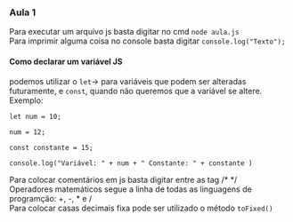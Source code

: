 ### Aula 1
Para executar um arquivo js basta digitar no cmd `node aula.js`<br>
Para imprimir alguma coisa no console basta digitar `console.log("Texto");`<br>
#### Como declarar um variável JS
podemos utilizar o `let`-> para variáveis que podem ser alteradas futuramente, e `const`, quando não queremos que a variável se altere. Exemplo:<br>
```
let num = 10;

num = 12;

const constante = 15;

console.log("Variável: " + num + " Constante: " + constante )
```
Para colocar comentários em js basta digitar entre as tag /* */<br>
Operadores matemáticos segue a linha de todas as linguagens de programção: +, -, * e /<br>
Para colocar casas decimais fixa pode ser utilizado o método `toFixed()`